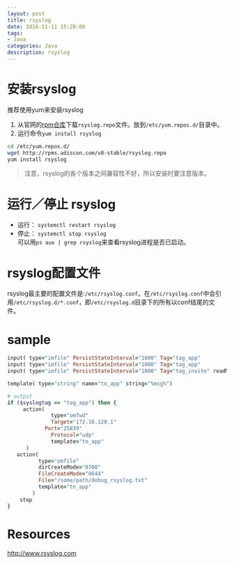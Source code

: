 ```yaml
---
layout: post
title: rsyslog
date: 2016-11-11 15:20:00
tags:
- Java
categories: Java
description: rsyslog
---
```


# 安装rsyslog
推荐使用yum来安装rsyslog

1. 从官网的[rpm仓库](http://rpms.adiscon.com)下载`rsyslog.repo`文件。放到`/etc/yum.repos.d/`目录中。      
2. 运行命令`yum install rsyslog`

```bash
cd /etc/yum.repos.d/
wget http://rpms.adiscon.com/v8-stable/rsyslog.repo
yum install rsyslog
```

> 注意，rsyslog的各个版本之间兼容性不好，所以安装时要注意版本。

# 运行／停止 rsyslog
* 运行： `systemctl restart rsyslog`    
* 停止： `systemctl stop rsyslog`    
可以用`ps aux | grep rsyslog`来查看rsyslog进程是否已启动。        

# rsyslog配置文件        
rsyslog最主要的配置文件是:`/etc/rsyslog.conf`。在`/etc/rsyslog.conf`中会引用`/etc/rsyslog.d/*.conf`，即`/etc/rsyslog.d`目录下的所有以conf结尾的文件。







# sample
```ruby
input( type="imfile" PersistStateInterval="1000" Tag="tag_app"         File="/some/path/logs/app.log" )
input( type="imfile" PersistStateInterval="1000" Tag="tag_app"         File="/some/path/logs/app-error.log" )
input( type="imfile" PersistStateInterval="1000" Tag="tag_invite" readMode="1" File="/some/path/test.log" )

template( type="string" name="tn_app" string="%msg%")

# output
if ($syslogtag == "tag_app") then {
	 action(
		      type="omfwd"
		      Target="172.16.128.1"
	        Port="25839"
		      Protocol="udp"
		      template="tn_app"
      )
   action(
          type="omfile"
          dirCreateMode="0700"
          FileCreateMode="0644"
          File="/some/path/debug_rsyslog.txt"
          template="tn_app"
        )
	stop
}

```

# Resources
http://www.rsyslog.com
